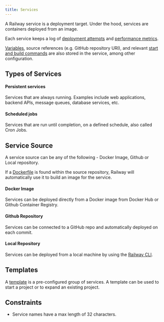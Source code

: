 ```yaml
---
title: Services
---
```


A Railway service is a deployment target.  Under the hood, services are containers deployed from an image.

Each service keeps a log of [deployment attempts](/reference/deployments) and [performance metrics](/reference/metrics). 

[Variables](/reference/variables), source references (e.g. GitHub repository URI), and relevant [start and build commands](/reference/build-and-start-commands) are also stored in the service, among other configuration.

## Types of Services

#### Persistent services

Services that are always running.  Examples include web applications, backend APIs, message queues, database services, etc.

#### Scheduled jobs

Services that are run until completion, on a defined schedule, also called Cron Jobs.

## Service Source

A service source can be any of the following - Docker Image, Github or Local repository.

If a [Dockerfile](/reference/dockerfiles) is found within the source repository, Railway will automatically use it to build an image for the service.

#### Docker Image

Services can be deployed directly from a Docker image from Docker Hub or Github Container Registry.

#### Github Repository

Services can be connected to a GitHub repo and automatically deployed on each commit.

#### Local Repository

Services can be deployed from a local machine by using the [Railway CLI](/reference/cli-api).  

## Templates

A [template](/reference/templates) is a pre-configured group of services. A template can be used to start a project or to expand an existing project.

## Constraints

- Service names have a max length of 32 characters.